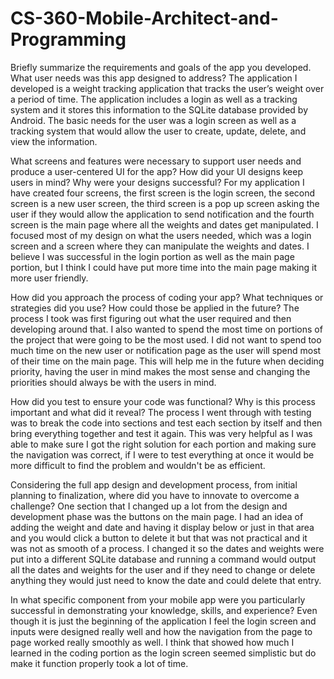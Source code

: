 # CS-360-Mobile-Architect-and-Programming

Briefly summarize the requirements and goals of the app you developed. What user needs was this app designed to address?
The application I developed is a weight tracking application that tracks the user’s weight over a period of time. The application includes a login as well as a tracking system and it stores this information to the SQLite database provided by Android. The basic needs for the user was a login screen as well as a tracking system that would allow the user to create, update, delete, and view the information.

What screens and features were necessary to support user needs and produce a user-centered UI for the app? How did your UI designs keep users in mind? Why were your designs successful?
For my application I have created four screens, the first screen is the login screen, the second screen is a new user screen, the third screen is a pop up screen asking the user if they would allow the application to send notification and the fourth screen is the main page where all the weights and dates get manipulated. I focused most of my design on what the users needed, which was a login screen and a screen where they can manipulate the weights and dates. I believe I was successful in the login portion as well as the main page portion, but I think I could have put more time into the main page making it more user friendly.

How did you approach the process of coding your app? What techniques or strategies did you use? How could those be applied in the future?
The process I took was first figuring out what the user required and then developing around that. I also wanted to spend the most time on portions of the project that were going to be the most used. I did not want to spend too much time on the new user or notification page as the user will spend most of their time on the main page. This will help me in the future when deciding priority, having the user in mind makes the most sense and changing the priorities should always be with the users in mind.

How did you test to ensure your code was functional? Why is this process important and what did it reveal?
The process I went through with testing was to break the code into sections and test each section by itself and then bring everything together and test it again. This was very helpful as I was able to make sure I got the right solution for each portion and making sure the navigation was correct, if I were to test everything at once it would be more difficult to find the problem and wouldn't be as efficient. 

Considering the full app design and development process, from initial planning to finalization, where did you have to innovate to overcome a challenge?
One section that I changed up a lot from the design and development phase was the buttons on the main page. I had an idea of adding the weight and date and having it display below or just in that area and you would click a button to delete it but that was not practical and it was not as smooth of a process. I changed it so the dates and weights were put into a different SQLite database and running a command would output all the dates and weights for the user and if they need to change or delete anything they would just need to know the date and could delete that entry.

In what specific component from your mobile app were you particularly successful in demonstrating your knowledge, skills, and experience?
Even though it is just the beginning of the application I feel the login screen and inputs were designed really well and how the navigation from the page to page worked really smoothly as well. I think that showed how much I learned in the coding portion as the login screen seemed simplistic but do make it function properly took a lot of time.
